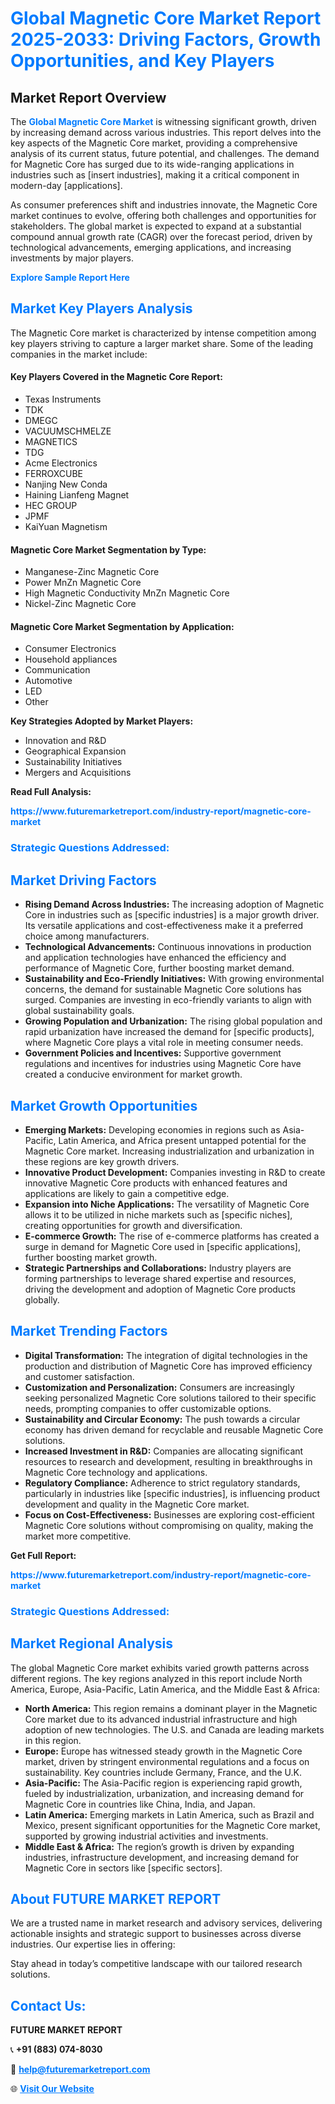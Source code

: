 <h1 style="color: #007BFF;">Global Magnetic Core Market Report 2025-2033: Driving Factors, Growth Opportunities, and Key Players</h1>

<section id="overview">
<h2>Market Report Overview</h2>
<p>The <a href="https://www.futuremarketreport.com/industry-report/magnetic-core-market" style="color: #007BFF; text-decoration: none;"><strong>Global Magnetic Core Market</strong></a> is witnessing significant growth, driven by increasing demand across various industries. This report delves into the key aspects of the Magnetic Core market, providing a comprehensive analysis of its current status, future potential, and challenges. The demand for Magnetic Core has surged due to its wide-ranging applications in industries such as [insert industries], making it a critical component in modern-day [applications].</p>
<p>As consumer preferences shift and industries innovate, the Magnetic Core market continues to evolve, offering both challenges and opportunities for stakeholders. The global market is expected to expand at a substantial compound annual growth rate (CAGR) over the forecast period, driven by technological advancements, emerging applications, and increasing investments by major players.</p>
</section>

<section id="overview">
<p><a href="https://www.futuremarketreport.com/request-sample/reportId=91366" style="color: #007BFF; text-decoration: none;"><strong>Explore Sample Report Here</strong></a></p>
</section>

<section id="key-players">
<h2 style="color: #007BFF;">Market Key Players Analysis</h2>
<p>The Magnetic Core market is characterized by intense competition among key players striving to capture a larger market share. Some of the leading companies in the market include:</p>
<h4>Key Players Covered in the Magnetic Core Report:</h4>
<ul><li>Texas Instruments</li><li>TDK</li><li>DMEGC</li><li>VACUUMSCHMELZE</li><li>MAGNETICS</li><li>TDG</li><li>Acme Electronics</li><li>FERROXCUBE</li><li>Nanjing New Conda</li><li>Haining Lianfeng Magnet</li><li>HEC GROUP</li><li>JPMF</li><li>KaiYuan Magnetism</li></ul>
<h4>Magnetic Core Market Segmentation by Type:</h4>
<ul><li>Manganese-Zinc Magnetic Core</li><li>Power MnZn Magnetic Core</li><li>High Magnetic Conductivity MnZn Magnetic Core</li><li>Nickel-Zinc Magnetic Core</li></ul>

<h4>Magnetic Core Market Segmentation by Application:</h4>
<ul><li>Consumer Electronics</li><li>Household appliances</li><li>Communication</li><li>Automotive</li><li>LED</li><li>Other</li></ul>
<p><strong>Key Strategies Adopted by Market Players:</strong></p>
<ul>
<li>Innovation and R&D</li>
<li>Geographical Expansion</li>
<li>Sustainability Initiatives</li>
<li>Mergers and Acquisitions</li>
</ul>
</section>

<section>
<p><strong>Read Full Analysis: </strong></p><a href="https://www.futuremarketreport.com/industry-report/magnetic-core-market" style="color: #007BFF; text-decoration: none;"><strong>https://www.futuremarketreport.com/industry-report/magnetic-core-market</strong></a>
<h3 style="color: #007BFF;">Strategic Questions Addressed:</h3>
</section>

<section id="driving-factors">
<h2 style="color: #007BFF;">Market Driving Factors</h2>
<ul>
<li><strong>Rising Demand Across Industries:</strong> The increasing adoption of Magnetic Core in industries such as [specific industries] is a major growth driver. Its versatile applications and cost-effectiveness make it a preferred choice among manufacturers.</li>
<li><strong>Technological Advancements:</strong> Continuous innovations in production and application technologies have enhanced the efficiency and performance of Magnetic Core, further boosting market demand.</li>
<li><strong>Sustainability and Eco-Friendly Initiatives:</strong> With growing environmental concerns, the demand for sustainable Magnetic Core solutions has surged. Companies are investing in eco-friendly variants to align with global sustainability goals.</li>
<li><strong>Growing Population and Urbanization:</strong> The rising global population and rapid urbanization have increased the demand for [specific products], where Magnetic Core plays a vital role in meeting consumer needs.</li>
<li><strong>Government Policies and Incentives:</strong> Supportive government regulations and incentives for industries using Magnetic Core have created a conducive environment for market growth.</li>
</ul>
</section>

<section id="growth-opportunities">
<h2 style="color: #007BFF;">Market Growth Opportunities</h2>
<ul>
<li><strong>Emerging Markets:</strong> Developing economies in regions such as Asia-Pacific, Latin America, and Africa present untapped potential for the Magnetic Core market. Increasing industrialization and urbanization in these regions are key growth drivers.</li>
<li><strong>Innovative Product Development:</strong> Companies investing in R&D to create innovative Magnetic Core products with enhanced features and applications are likely to gain a competitive edge.</li>
<li><strong>Expansion into Niche Applications:</strong> The versatility of Magnetic Core allows it to be utilized in niche markets such as [specific niches], creating opportunities for growth and diversification.</li>
<li><strong>E-commerce Growth:</strong> The rise of e-commerce platforms has created a surge in demand for Magnetic Core used in [specific applications], further boosting market growth.</li>
<li><strong>Strategic Partnerships and Collaborations:</strong> Industry players are forming partnerships to leverage shared expertise and resources, driving the development and adoption of Magnetic Core products globally.</li>
</ul>
</section>

<section id="trending-factors">
<h2 style="color: #007BFF;">Market Trending Factors</h2>
<ul>
<li><strong>Digital Transformation:</strong> The integration of digital technologies in the production and distribution of Magnetic Core has improved efficiency and customer satisfaction.</li>
<li><strong>Customization and Personalization:</strong> Consumers are increasingly seeking personalized Magnetic Core solutions tailored to their specific needs, prompting companies to offer customizable options.</li>
<li><strong>Sustainability and Circular Economy:</strong> The push towards a circular economy has driven demand for recyclable and reusable Magnetic Core solutions.</li>
<li><strong>Increased Investment in R&D:</strong> Companies are allocating significant resources to research and development, resulting in breakthroughs in Magnetic Core technology and applications.</li>
<li><strong>Regulatory Compliance:</strong> Adherence to strict regulatory standards, particularly in industries like [specific industries], is influencing product development and quality in the Magnetic Core market.</li>
<li><strong>Focus on Cost-Effectiveness:</strong> Businesses are exploring cost-efficient Magnetic Core solutions without compromising on quality, making the market more competitive.</li>
</ul>
</section>

<section>
<p><strong>Get Full Report: </strong></p><a href="https://www.futuremarketreport.com/industry-report/magnetic-core-market" style="color: #007BFF; text-decoration: none;"><strong>https://www.futuremarketreport.com/industry-report/magnetic-core-market</strong></a>
<h3 style="color: #007BFF;">Strategic Questions Addressed:</h3>
</section>


<section id="regional-analysis">
<h2 style="color: #007BFF;">Market Regional Analysis</h2>
<p>The global Magnetic Core market exhibits varied growth patterns across different regions. The key regions analyzed in this report include North America, Europe, Asia-Pacific, Latin America, and the Middle East & Africa:</p>
<ul>
<li><strong>North America:</strong> This region remains a dominant player in the Magnetic Core market due to its advanced industrial infrastructure and high adoption of new technologies. The U.S. and Canada are leading markets in this region.</li>
<li><strong>Europe:</strong> Europe has witnessed steady growth in the Magnetic Core market, driven by stringent environmental regulations and a focus on sustainability. Key countries include Germany, France, and the U.K.</li>
<li><strong>Asia-Pacific:</strong> The Asia-Pacific region is experiencing rapid growth, fueled by industrialization, urbanization, and increasing demand for Magnetic Core in countries like China, India, and Japan.</li>
<li><strong>Latin America:</strong> Emerging markets in Latin America, such as Brazil and Mexico, present significant opportunities for the Magnetic Core market, supported by growing industrial activities and investments.</li>
<li><strong>Middle East & Africa:</strong> The region’s growth is driven by expanding industries, infrastructure development, and increasing demand for Magnetic Core in sectors like [specific sectors].</li>
</ul>
</section>

<footer>
<h2 style="color: #007BFF;">About FUTURE MARKET REPORT</h2>
<p>We are a trusted name in market research and advisory services, delivering actionable insights and strategic support to businesses across diverse industries. Our expertise lies in offering:</p>

<p>Stay ahead in today’s competitive landscape with our tailored research solutions.</p>

<h2 style="color: #007BFF;">Contact Us:</h2>
<p><strong>FUTURE MARKET REPORT</strong></p>
<p>📞 <strong>+91 (883) 074-8030</strong></p>
<p>📧 <strong><a href="mailto:help@futuremarketreport.com" style="color: #007BFF;">help@futuremarketreport.com</a></strong></p>
<p>🌐 <strong><a href="https://www.futuremarketreport.com/" style="color: #007BFF;">Visit Our Website</a></strong></p>
</footer>